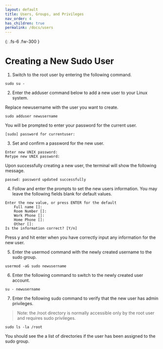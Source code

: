 ```yaml
---
layout: default
title: Users, Groups, and Privileges
nav_order: 4
has_children: true
permalink: /docs/users
---
```


{: .fs-6 .fw-300 }

# Creating a New Sudo User

1. Switch to the root user by entering the following command.
```
sudo su -
```

2. Enter the adduser command below to add a new user to your Linux system.  

Replace newusername with the user you want to create.

```
sudo adduser newusername
```

You will be prompted to enter your password for the current user.

```
[sudo] password for currentuser:
```

3. Set and confirm a password for the new user.

```
Enter new UNIX password:
Retype new UNIX password: 
```

Upon successfully creating a new user, the terminal will show the following message.

```
passwd: password updated successfully
```

4. Follow and enter the prompts to set the new users information. You may leave the following fields blank for default values.

```
Enter the new value, or press ENTER for the default
    Full name []:
    Room Number []:
    Work Phone []:
    Home Phone []:
    Other []:
Is the information correct? [Y/n]
```
Press y and hit enter when you have correctly input any information for the new user.

5. Enter the usermod command with the newly created username to the sudo group.

```
usermod -aG sudo newusername
```

6. Enter the following command to switch to the newly created user account.

```
su - newusername
```

7. Enter the following sudo command to verify that the new user has admin privileges.

>Note: the /root directory is normally accessible only by the root user and requires sudo privileges.

```
sudo ls -la /root
```

You should see the a list of directories if the user has been assigned to the sudo group.
